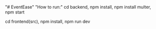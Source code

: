 "# EventEase" 
"How to run:"
cd backend,
npm install,
npm install multer,
npm start

cd frontend(src),
npm install,
npm run dev
